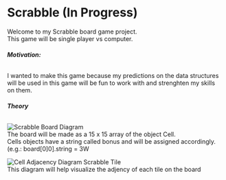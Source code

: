 # Scrabble (In Progress)
Welcome to my Scrabble board game project.  
This game will be single player vs computer.  

###### **Motivation:**  
I wanted to make this game because my predictions on the data structures will be used in this game will be fun to work with and strenghten my skills on them.

###### **Theory**  

![Scrabble Board Diagram](https://user-images.githubusercontent.com/54327713/94985023-256a2780-0518-11eb-8503-aa42e883ffca.jpg)  
The board will be made as a 15 x 15 array of the object Cell.  
Cells objects have a string called bonus and will be assigned accordingly. (e.g.: board[0]0].string = 3W

![Cell Adjacency Diagram](https://user-images.githubusercontent.com/54327713/94984360-d40a6a00-0510-11eb-9281-5bce37bad820.jpg) 
Scrabble Tile  
This diagram will help visualize the adjency of each tile on the board

